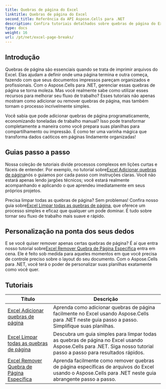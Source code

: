 ```yaml
---
title: Quebras de página do Excel
linktitle: Quebras de página do Excel
second_title: Referência da API Aspose.Cells para .NET
description: Confira tutoriais detalhados sobre quebras de página do Excel com Aspose.Cells para .NET. Melhore o layout de suas pastas de trabalho do Excel com facilidade.
type: docs
weight: 16
url: /pt/net/excel-page-breaks/
---
```

## Introdução

Quebras de página são essenciais quando se trata de imprimir arquivos do Excel. Elas ajudam a definir onde uma página termina e outra começa, fazendo com que seus documentos impressos pareçam organizados e profissionais. Com o Aspose.Cells para .NET, gerenciar essas quebras de página se torna moleza. Mas você realmente sabe como utilizar esses recursos para melhorar seu fluxo de trabalho? Esses tutoriais não apenas mostram como adicionar ou remover quebras de página, mas também tornam o processo incrivelmente simples.

Você sabia que pode adicionar quebras de página programaticamente, economizando toneladas de trabalho manual? Isso pode transformar completamente a maneira como você prepara suas planilhas para compartilhamento ou impressão. É como ter uma varinha mágica que transforma dados caóticos em páginas lindamente organizadas!

## Guias passo a passo
 Nossa coleção de tutoriais divide processos complexos em lições curtas e fáceis de entender. Por exemplo, no tutorial sobre[Excel Adicionar quebras de página](./excel-add-page-breaks/)nós o guiamos por cada passo com instruções claras. Você não estará apenas lendo jargões técnicos; você estará realmente acompanhando e aplicando o que aprendeu imediatamente em seus próprios projetos. 

 Precisa limpar todas as quebras de página? Sem problemas! Confira nosso guia sobre[Excel Limpar todas as quebras de página](./excel-clear-all-page-breaks/), que oferece um processo simples e eficaz que qualquer um pode dominar. É tudo sobre tornar seu fluxo de trabalho mais suave e rápido.

## Personalização na ponta dos seus dedos
 E se você quiser remover apenas certas quebras de página? É aí que entra nosso tutorial sobre[Excel Remover Quebra de Página Específica](./excel-remove-specific-page-break/) entra em cena. Ele é feito sob medida para aqueles momentos em que você precisa de controle preciso sobre o layout do seu documento. Com o Aspose.Cells para .NET, você terá o poder de personalizar suas planilhas exatamente como você quer. 

## Tutoriais 
| Título | Descrição |
| --- | --- |
| [Excel Adicionar quebras de página](./excel-add-page-breaks/) | Aprenda como adicionar quebras de página facilmente no Excel usando Aspose.Cells para .NET neste guia passo a passo. Simplifique suas planilhas. |  
| [Excel Limpar todas as quebras de página](./excel-clear-all-page-breaks/) | Descubra um guia simples para limpar todas as quebras de página no Excel usando Aspose.Cells para .NET. Siga nosso tutorial passo a passo para resultados rápidos. |  
| [Excel Remover Quebra de Página Específica](./excel-remove-specific-page-break/) | Aprenda facilmente como remover quebras de página específicas de arquivos do Excel usando o Aspose.Cells para .NET neste guia abrangente passo a passo. |  